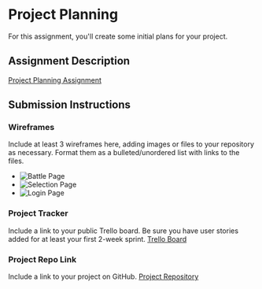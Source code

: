 # Project Planning
For this assignment, you'll create some initial plans for your project.

## Assignment Description
[Project Planning Assignment](https://education.launchcode.org/liftoff/modules/assignments/project-planning)

## Submission Instructions

### Wireframes
Include at least 3 wireframes here, adding images or files to your repository as necessary. Format them as a bulleted/unordered list with links to the files.
<ul>
	<li>
	<img scr="C:\Users\LaunchCodeAdmin\source\repos\liftoff-assignments\P3-Project_Planning\image (1).png" alt="Battle Page" />
	</li>
	<li>
	<img scr="C:\Users\LaunchCodeAdmin\source\repos\liftoff-assignments\P3-Project_Planning\IMG-5003.jpg" alt="Selection Page" />
	</li>
	<li>
	<img scr="C:\Users\LaunchCodeAdmin\source\repos\liftoff-assignments\P3-Project_Planning\IMG-5004.jpg" alt="Login Page" />
	</li>
</ul>

### Project Tracker
Include a link to your public Trello board. Be sure you have user stories added for at least your first 2-week sprint.
[Trello Board](https://trello.com/b/tmTsu79S/pokesimliftoffproject)

### Project Repo Link
Include a link to your project on GitHub.
[Project Repository](https://github.com/Zion-bit121/LiftOffPokemonProject)